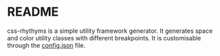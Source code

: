 # README

css-rhythyms is a simple utility framework generator. It generates space and color utility classes with different breakpoints. It is customisable through the [config.json](config.json) file.